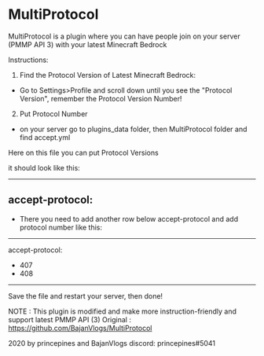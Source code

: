 # MultiProtocol
MultiProtocol is a plugin where you can have people join on your server (PMMP API 3) with your latest
Minecraft Bedrock

Instructions:
1. Find the Protocol Version of Latest Minecraft Bedrock:
- Go to Settings>Profile and scroll down until you see the "Protocol Version",
remember the Protocol Version Number!

2. Put Protocol Number
- on your server go to plugins_data folder, then MultiProtocol folder and
find accept.yml

Here on this file you can put Protocol Versions

it should look like this:

---
accept-protocol:
---

- There you need to add another row below accept-protocol and add protocol number like this:

---
accept-protocol:
- 407 <!-- This is a Protocol Number (1.16.0-1.16.10) -->
- 408 <!-- This is a Protocol Number (1.16.20) -->
---


Save the file and restart your server, then done!


NOTE : This plugin is modified and make more instruction-friendly and support latest PMMP API (3)
Original : https://github.com/BajanVlogs/MultiProtocol



2020 by princepines and BajanVlogs
discord: princepines#5041